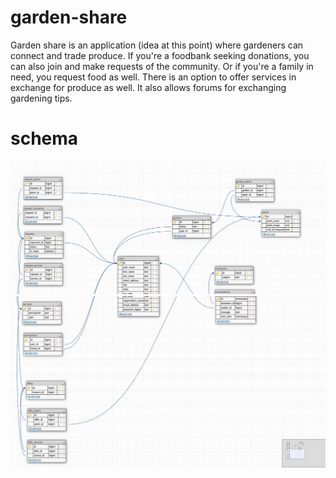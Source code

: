 # garden-share
Garden share is an application (idea at this point) where gardeners can connect and trade produce.  If you're a foodbank seeking donations, you can also join and make requests of the community.  Or if you're a family in need, you request food as well.  There is an option to offer services in exchange for produce as well.  It also allows forums for exchanging gardening tips.  
# schema
![top of schema](/readme_images/top_of_schema_edited.png)
![bottom of schema](/readme_images/bottom_of_schema.png)
